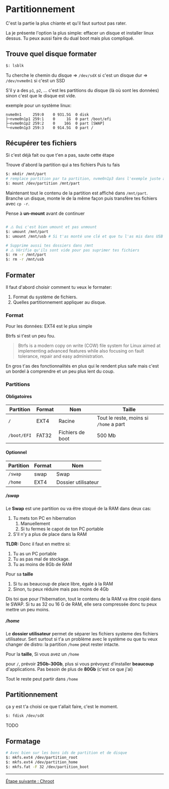 
# Partitionnement
C'est la partie la plus chiante et qu'il faut surtout pas rater.

La je présente l'option la plus simple: effacer un disque et installer linux dessus.
Tu peux aussi faire du dual boot mais plus compliqué.

## Trouve quel disque formater

```sh
$: lsblk
```

Tu cherche le chemin du disque
=> `/dev/sdX` si c'est un disque dur
=> `/dev/nvme0n1` si c'est un SSD

S'il y a des `p1`, `p2`, ... c'est les partitions du disque (là où sont les données) sinon c'est que le disque est vide.

exemple pour un système linux:
```
nvme0n1     259:0    0 931.5G  0 disk
├─nvme0n1p1 259:1    0     1G  0 part /boot/efi
├─nvme0n1p2 259:2    0    16G  0 part [SWAP]
└─nvme0n1p3 259:3    0 914.5G  0 part /
```

## Récupérer tes fichiers
Si c'est déjà fait ou que t'en a pas, saute cette étape

Trouve d'abord la partition qui a tes fichiers
Puis tu fais
```sh
$: mkdir /mnt/part
# remplace partition par ta partition, nvme0n1p3 dans l'exemple juste au dessus.
$: mount /dev/partition /mnt/part
```

Maintenant tout le contenu de la partition est affiché dans `/mnt/part`.
Branche un disque, monte le de la même façon puis transfère tes fichiers avec `cp -r`.

Pense à **un-mount** avant de continuer
```sh

# ⚠️ Oui c'est bien umount et pas unmount
$: umount /mnt/part
$: umount /mnt/usb # Si t'as monté une clé et que tu l'as mis dans USB

# Supprime aussi tes dossiers dans /mnt
# ⚠️ Vérifie qu'ils sont vide pour pas suprimer tes fichiers
$: rm -r /mnt/part
$: rm -r /mnt/usb
```


## Formater

Il faut d'abord choisir comment tu veux le formater:
1. Format du système de fichiers.
2. Quelles partitionnement appliquer au disque.

### Format
Pour les données: EXT4 est le plus simple

Btrfs si t'est un peu fou.
> Btrfs is a modern copy on write (COW) file system for Linux aimed at implementing advanced features while also focusing on fault tolerance, repair and easy administration.

En gros t'as des fonctionnalités en plus qui le rendent plus safe mais c'est un bordel à comprendre et un peu plus lent du coup.

### Partitions
#### Obligatoires

| Partition   | Format | Nom              | Taille                                 |
| ----------- | ------ | ---------------- | -------------------------------------- |
| `/`         | EXT4   | Racine           | Tout le reste, moins si `/home` a part |
| `/boot/EFI` | FAT32  | Fichiers de boot | 500 Mb                                 |

#### Optionnel

| Partition | Format | Nom                 |
| --------- | ------ | ------------------- |
| `/swap`   | swap   | Swap                |
| `/home`   | EXT4   | Dossier utilisateur |

##### /swap
Le **Swap** est une partition ou va être stoqué de la RAM dans deux cas:
1. Tu mets ton PC en hibernation
	1. Manuellement
	2. Si tu fermes le capot de ton PC portable
2. S'il n'y a plus de place dans la RAM

**TLDR:** Donc il faut en mettre si:
1. Tu as un PC portable
2. Tu as pas mal de stockage.
3. Tu as moins de 8Gb de RAM

Pour sa **taille**
1. Si tu as beaucoup de place libre, égale à la RAM
2. Sinon, tu peux réduire mais pas moins de 4Gb

Dis toi que pour l'hibernation, tout le contenu de la RAM va être copié dans le SWAP.
Si tu as 32 ou 16 G de RAM, elle sera compressée donc tu peux mettre un peu moins.


##### /home
Le **dossier utilisateur** permet de séparer les fichiers systeme des fichiers utilisateur.
Sert surtout si t'a un problème avec le système ou que tu veux changer de distro: la partition `/home` peut rester intacte.

Pour la **taille**,
Si vous avez un `/home`

pour `/`, prévoir **25Gb-30Gb**, plus si vous prévoyez d'installer **beaucoup** d'applications.
Pas besoin de plus de **80Gb** (c'est ce que j'ai)

Tout le reste peut partir dans `/home`


## Partitionnement
ça y est t'a choisi ce que t'allait faire, c'est le moment.

```sh
$: fdisk /dev/sdX
```

TODO

## Formatage
```sh
# Avec bien sur les bons ids de partition et de disque
$: mkfs.ext4 /dev/partition_root
$: mkfs.ext4 /dev/partition_home
$: mkfs.fat -F 32 /dev/partition_boot
```
___
[Étape suivante : Chroot](./04-chroot.md)